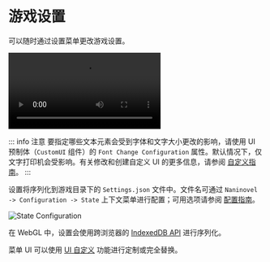 # 游戏设置

可以随时通过设置菜单更改游戏设置。

![](https://i.gyazo.com/8ef1044cb0b8429298af05e6275ff14d.mp4)

::: info 注意
要指定哪些文本元素会受到字体和文字大小更改的影响，请使用 UI 预制体（`CustomUI` 组件）的 `Font Change Configuration` 属性。默认情况下，仅文字打印机会受影响。有关修改和创建自定义 UI 的更多信息，请参阅 [自定义指南](/guide/user-interface#ui-customization)。
:::

设置将序列化到游戏目录下的 `Settings.json` 文件中。文件名可通过 `Naninovel -> Configuration -> State` 上下文菜单进行配置；可用选项请参阅 [配置指南](/guide/configuration#state)。

![State Configuration](https://i.gyazo.com/606bb86f6cac2cc2275ca8912f2e6d17.png)

在 WebGL 中，设置会使用跨浏览器的 [IndexedDB API](https://en.wikipedia.org/wiki/Indexed_Database_API) 进行序列化。

菜单 UI 可以使用 [UI 自定义](/guide/user-interface#ui-customization) 功能进行定制或完全替换。
